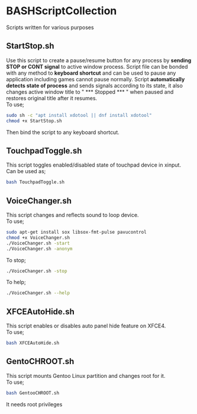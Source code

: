 # BASHScriptCollection
Scripts written for various purposes
## StartStop.sh
Use this script to create a pause/resume button for any process by __sending STOP or CONT signal__ to active window process. Script file can be bonded with any method to __keyboard shortcut__ and can be used to pause any application including games cannot pause normally. Script __automatically detects state of process__ and sends signals according to its state, it also changes active window title to " \*\*\* Stopped \*\*\* " when paused and restores original title after it resumes.<br>
To use;
```bash
sudo sh -c "apt install xdotool || dnf install xdotool"
chmod +x StartStop.sh
```
Then bind the script to any keyboard shortcut.
## TouchpadToggle.sh
This script toggles enabled/disabled state of touchpad device in xinput.<br>
Can be used as;
```bash
bash TouchpadToggle.sh
```
## VoiceChanger.sh
This script changes and reflects sound to loop device.<br>
To use;
```bash
sudo apt-get install sox libsox-fmt-pulse pavucontrol
chmod +x VoiceChanger.sh
./VoiceChanger.sh -start
./VoiceChanger.sh -anonym
```
To stop;
```bash
./VoiceChanger.sh -stop
```
To help;
```bash
./VoiceChanger.sh --help
```
## XFCEAutoHide.sh
This script enables or disables auto panel hide feature on XFCE4.<br>
To use;
```bash
bash XFCEAutoHide.sh
```
## GentoCHROOT.sh
This script mounts Gentoo Linux partition and changes root for it.<br>
To use;
```bash
bash GentooCHROOT.sh
```
It needs root privileges
